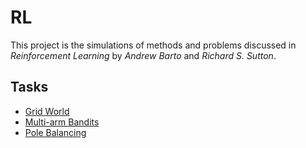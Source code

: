 # RL

This project is the simulations of methods and problems discussed in _Reinforcement Learning_ by _Andrew Barto_ and _Richard S. Sutton_.

## Tasks

- [Grid World](./tasks/grid_world/README.md)
- [Multi-arm Bandits](./tasks/multi_arm_bandit/README.md)
- [Pole Balancing](./tasks/pole_balancing/README.md)

